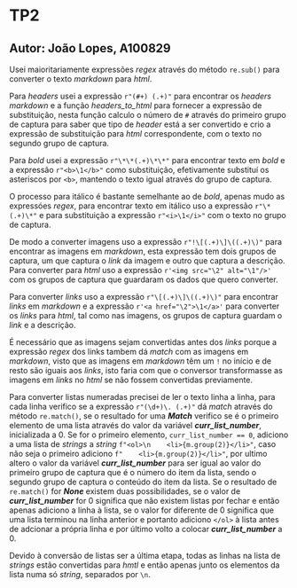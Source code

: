# TP2

## Autor: João Lopes, A100829

Usei maioritariamente expressões *regex* através do método `re.sub()` para converter o texto *markdown* para *html*.

Para *headers* usei a expressão `r"(#+) (.+)"` para encontrar os *headers markdown* e a função *headers_to_html* para fornecer a expressão de substituição, nesta função calculo o número de `#` através do primeiro grupo de captura para saber que tipo de *header* está a ser convertido e crio a expressão de substituição para *html* correspondente, com o texto no segundo grupo de captura.

Para *bold* usei a expressão `r"\*\*(.+)\*\*"` para encontrar texto em *bold* e a expressão `r"<b>\1</b>"` como substituição, efetivamente substituí os asteriscos por `<b>`, mantendo o texto igual através do grupo de captura.

O processo para itálico é bastante semelhante ao de *bold*, apenas mudo as expressóes *regex*, para encontrar texto em itálico uso a expressão `r"\*(.+)\*"` e para substituição a expressão `r"<i>\1</i>"` com o texto no grupo de captura.

De modo a converter imagens uso a expressão `r"!\[(.+)\]\((.+)\)"` para encontrar as imagens em *markdown*, esta expressão tem dois grupos de captura, um que captura o *link* da imagem e outro que captura a descrição. Para converter para *html* uso a expressão `r'<img src="\2" alt="\1"/>'` com os grupos de captura que guardaram os dados que quero converter.

Para converter *links* uso a expressão `r"\[(.+)\]\((.+)\)"` para encontrar *links* em *markdown* e a expressão `r'<a href="\2">\1</a>'` para converter os *links* para *html*, tal como nas imagens, os grupos de captura guardam o *link* e a descrição.

É necessário que as imagens sejam convertidas antes dos *links* porque a expressão *regex* dos links tambem dá *match* com as imagens em *markdown*, visto que as imagens em *markdown* têm um `!` no início e de resto são iguais aos *links*, isto faria com que o conversor transformasse as imagens em *links* no *html* se não fossem convertidas previamente.

Para converter listas numeradas precisei de ler o texto linha a linha, para cada linha verifico se a expressão `r"(\d+)\. (.+)"` dá *match* através do método `re.match()`, se o resultado for uma ***Match*** verifico se é o primeiro elemento de uma lista através do valor da variável ***curr_list_number***, inicializada a 0. Se for o primeiro elemento, `curr_list_number == 0`, adiciono a uma lista de *strings* a *string* `f"<ol>\n    <li>{m.group(2)}</li>"`, caso não seja o primeiro adiciono `f"    <li>{m.group(2)}</li>"`, por ultimo altero o valor da variável ***curr_list_number*** para ser igual ao valor do primeiro grupo de captura que é o número do item da lista, sendo o segundo grupo de captura o conteúdo do item da lista. Se o resultado de `re.match()` for ***None*** existem duas possibilidades, se o valor de ***curr_list_number*** for 0 significa que não existem listas por fechar e então apenas adiciono a linha à lista, se o valor for diferente de 0 significa que uma lista terminou na linha anterior e portanto adiciono `</ol>` à lista antes de adcionar a própria linha e por último volto a colocar ***curr_list_number*** a 0.

Devido à conversão de listas ser a última etapa, todas as linhas na lista de *strings* estão convertidas para *hmtl* e então apenas junto os elementos da lista numa só *string*, separados por `\n`.